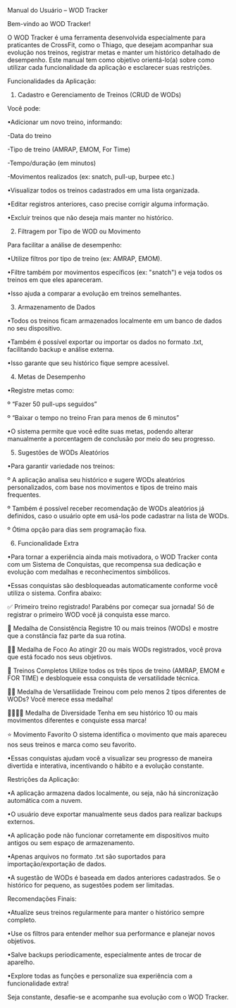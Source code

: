 Manual do Usuário – WOD Tracker



Bem-vindo ao WOD Tracker!

O WOD Tracker é uma ferramenta desenvolvida especialmente para praticantes de CrossFit, como o Thiago, que desejam acompanhar sua evolução nos treinos, registrar metas e manter um histórico detalhado de desempenho. Este manual tem como objetivo orientá-lo(a) sobre como utilizar cada funcionalidade da aplicação e esclarecer suas restrições.


Funcionalidades da Aplicação:



1. Cadastro e Gerenciamento de Treinos (CRUD de WODs)

Você pode:

•Adicionar um novo treino, informando:

-Data do treino

-Tipo de treino (AMRAP, EMOM, For Time)

-Tempo/duração (em minutos)

-Movimentos realizados (ex: snatch, pull-up, burpee etc.)

•Visualizar todos os treinos cadastrados em uma lista organizada.

•Editar registros anteriores, caso precise corrigir alguma informação.

•Excluir treinos que não deseja mais manter no histórico.



2. Filtragem por Tipo de WOD ou Movimento

Para facilitar a análise de desempenho:

•Utilize filtros por tipo de treino (ex: AMRAP, EMOM).

•Filtre também por movimentos específicos (ex: "snatch") e veja todos os treinos em que eles apareceram.

•Isso ajuda a comparar a evolução em treinos semelhantes.



3. Armazenamento de Dados

•Todos os treinos ficam armazenados localmente em um banco de dados no seu dispositivo.

•Também é possível exportar ou importar os dados no formato .txt, facilitando backup e análise externa.

•Isso garante que seu histórico fique sempre acessível.



4. Metas de Desempenho

•Registre metas como:

 º “Fazer 50 pull-ups seguidos”

 º “Baixar o tempo no treino Fran para menos de 6 minutos”

•O sistema permite que você edite suas metas, podendo alterar manualmente a porcentagem de conclusão por meio do seu progresso.


5. Sugestões de WODs Aleatórios

•Para garantir variedade nos treinos:

 º A aplicação analisa seu histórico e sugere WODs aleatórios personalizados, com base nos   movimentos e tipos de treino mais frequentes.

 º Também é possível receber recomendação de WODs aleatórios já definidos, caso o usuário opte em usá-los pode cadastrar na lista de WODs.

 º Ótima opção para dias sem programação fixa.



6. Funcionalidade Extra

•Para tornar a experiência ainda mais motivadora, o WOD Tracker conta com um Sistema de Conquistas, que recompensa sua dedicação e evolução com medalhas e reconhecimentos simbólicos.

•Essas conquistas são desbloqueadas automaticamente conforme você utiliza o sistema. Confira abaixo:

✅ Primeiro treino registrado!
Parabéns por começar sua jornada! Só de registrar o primeiro WOD você já conquista esse marco.

🏅 Medalha de Consistência
Registre 10 ou mais treinos (WODs) e mostre que a constância faz parte da sua rotina.

🏅🏅 Medalha de Foco
Ao atingir 20 ou mais WODs registrados, você prova que está focado nos seus objetivos.

🧠 Treinos Completos
Utilize todos os três tipos de treino (AMRAP, EMOM e FOR TIME) e desbloqueie essa conquista de versatilidade técnica.

🤸‍♂ Medalha de Versatilidade
Treinou com pelo menos 2 tipos diferentes de WODs? Você merece essa medalha!

🤸‍♀🤸‍♀ Medalha de Diversidade
Tenha em seu histórico 10 ou mais movimentos diferentes e conquiste essa marca!

⭐ Movimento Favorito
O sistema identifica o movimento que mais apareceu nos seus treinos e marca como seu favorito.


•Essas conquistas ajudam você a visualizar seu progresso de maneira divertida e interativa, incentivando o hábito e a evolução constante.




Restrições da Aplicação:

•A aplicação armazena dados localmente, ou seja, não há sincronização automática com a nuvem.

•O usuário deve exportar manualmente seus dados para realizar backups externos.

•A aplicação pode não funcionar corretamente em dispositivos muito antigos ou sem espaço de armazenamento.

•Apenas arquivos no formato .txt são suportados para importação/exportação de dados.

•A sugestão de WODs é baseada em dados anteriores cadastrados. Se o histórico for pequeno, as sugestões podem ser limitadas.



Recomendações Finais:

•Atualize seus treinos regularmente para manter o histórico sempre completo.

•Use os filtros para entender melhor sua performance e planejar novos objetivos.

•Salve backups periodicamente, especialmente antes de trocar de aparelho.

•Explore todas as funções e personalize sua experiência com a funcionalidade extra!


Seja constante, desafie-se e acompanhe sua evolução com o WOD Tracker.

